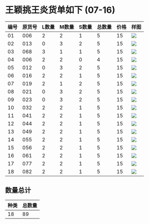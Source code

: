# 王颖挑王炎货单如下 (07-16)


 编号 | 原货号 | L数量 | M数量 | S数量 | 总数量 | 价格  |  样图
---- | --- | ---- | ---- | ---- | ---- | ---- | ---- 
01 |006| 2 | 2 | 1 | 5 | 15 | ![](/public/images/yw0716/008.jpg)
02 |013| 0 | 3 | 2 | 5 | 15 | ![](/public/images/yw0716/013.jpg)
03 |068| 3 | 1 | 1 | 5 | 15 | ![](/public/images/yw0716/068.jpg)
04 |006| 2 | 2 | 0 | 4 | 15 | ![](/public/images/yw0716/006.jpg)
05 |012| 0 | 3 | 2 | 5 | 15 | ![](/public/images/yw0716/012.jpg)
06 |016| 2 | 2 | 1 | 5 | 15 | ![](/public/images/yw0716/016.jpg)
07 |019| 2 | 1 | 2 | 5 | 15 | ![](/public/images/yw0716/019.jpg)
08 |021| 0 | 3 | 2 | 5 | 15 | ![](/public/images/yw0716/021.jpg)
09 |023| 0 | 3 | 2 | 5 | 15 | ![](/public/images/yw0716/023.jpg)
10 |032| 2 | 2 | 1 | 5 | 15 | ![](/public/images/yw0716/032.jpg)
11 |041| 2 | 2 | 1 | 5 | 15 | ![](/public/images/yw0716/041.jpg)
12 |044| 2 | 2 | 1 | 5 | 15 | ![](/public/images/yw0716/044.jpg)
13 |049| 2 | 2 | 1 | 5 | 15 | ![](/public/images/yw0716/049.jpg)
14 |055| 2 | 2 | 1 | 5 | 15 | ![](/public/images/yw0716/055.jpg)
15 |056| 2 | 2 | 1 | 5 | 15 | ![](/public/images/yw0716/056.jpg)
16 |061| 2 | 2 | 1 | 5 | 15 | ![](/public/images/yw0716/061.jpg)
17 |077| 2 | 2 | 1 | 5 | 15 | ![](/public/images/yw0716/077.jpg)
18 |082| 2 | 2 | 1 | 5 | 15 | ![](/public/images/yw0716/082.jpg)



## 数量总计

种类 | 总数量
----|-----
18	| 89